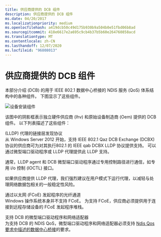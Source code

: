 ```yaml
---
title: 供应商提供的 DCB 组件
description: 供应商提供的 DCB 组件
ms.date: 04/20/2017
ms.localizationpriority: medium
ms.openlocfilehash: a419dcb50c49d175b930b9a504b0e51fbd06b8ad
ms.sourcegitcommit: 418e6617e2a695c9cb4b37b5b60e264760858acd
ms.translationtype: MT
ms.contentlocale: zh-CN
ms.lasthandoff: 12/07/2020
ms.locfileid: "96808013"
---
```

# <a name="vendor-provided-dcb-components"></a>供应商提供的 DCB 组件


本部分介绍 (DCB) 的用于 IEEE 802.1 数据中心桥接的 NDIS 服务 (QoS) 体系结构中的各种组件。 下图显示了这些组件。

![设备安装组件](images/dcb.png)

该图中的阴影框表示独立硬件供应商 (Ihv) 和原始设备制造商 (Oem) 提供的 DCB 组件。 以下列表描述了这些组件：

<a href="" id="link-layer-discovery-protocol--lldp--agent"></a> (LLDP) 代理的链接层发现协议  
从 Windows Server 2012 开始，支持 IEEE 802.1 Qaz DCB Exchange (DCBX) 协议的供应商可为对其执行802.1 的 IEEE qab DCBX LLDP 协议提供支持。 可以通过微型端口驱动程序或 LLDP 代理提供此 LLDP 支持。

通常，LLDP agent 和 DCB 微型端口驱动程序通过专用控制路径进行通信，如专用 i/o 控制 (IOCTL) 接口。

如果供应商提供 LLDP 代理，我们强烈建议在用户模式下运行代理，以减轻与处理网络数据包相关的一般稳定性风险。

<a href="" id="fibre-channel-over-ethernet--fcoe--initiator"></a>通过以太网 (FCoE) 发起程序的光纤通道  
Windows 操作系统本身并不支持 FCoE。 为支持 FCoE，供应商必须提供用于连接到远程存储设备的 FCoE 发起程序堆栈。

<a href="" id="dcb-capable-miniport-driver-and-network-adapter"></a>支持 DCB 的微型端口驱动程序和网络适配器  
为支持 DCB 的 NDIS QoS，微型端口驱动程序和网络适配器必须支持 [Ndis Qos 要求中描述的数据中心桥接](ndis-qos-requirements-for-data-center-bridging.md)的要求。

 

 






